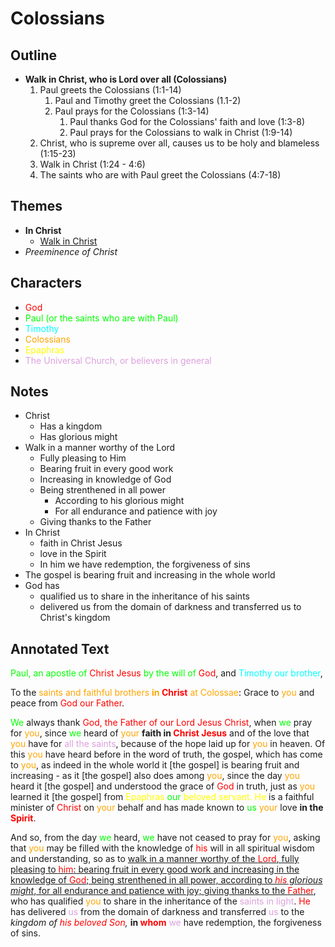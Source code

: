 <style>
g { color: Red }
pa { color: Lime }
t { color: Cyan }
c { color: Orange }
e { color: Yellow }
ch { color: Plum }
</style>

# Colossians

## Outline

* **Walk in Christ, who is Lord over all (Colossians)**
    1. Paul greets the Colossians (1:1-14)
        1. Paul and Timothy greet the Colossians (1.1-2)
        2. Paul prays for the Colossians (1:3-14)
            1. Paul thanks God for the Colossians' faith and love (1:3-8)
            2. Paul prays for the Colossians to walk in Christ (1:9-14)
    2. Christ, who is supreme over all, causes us to be holy and blameless (1:15-23)
    3. Walk in Christ (1:24 - 4:6)
    4. The saints who are with Paul greet the Colossians (4:7-18)

## Themes
* **In Christ**
    * <u>Walk in Christ</u>
* *Preeminence of Christ*

## Characters

* <g>God</g>
* <pa>Paul (or the saints who are with Paul)</pa>
* <t>Timothy</t>
* <c>Colossians</c>
* <e>Epaphras</e>
* <ch>The Universal Church, or believers in general</ch>

## Notes

* Christ
    * Has a kingdom
    * Has glorious might
* Walk in a manner worthy of the Lord
    * Fully pleasing to Him
    * Bearing fruit in every good work
    * Increasing in knowledge of God
    * Being strenthened in all power
        * According to his glorious might
        * For all endurance and patience with joy
    * Giving thanks to the Father
* In Christ
    * faith in Christ Jesus
    * love in the Spirit
    * In him we have redemption, the forgiveness of sins
* The gospel is bearing fruit and increasing in the whole world
* God has
    * qualified us to share in the inheritance of his saints
    * delivered us from the domain of darkness and transferred us to Christ's kingdom

## Annotated Text

<pa>Paul, an apostle of</pa> <g>Christ Jesus</g> <pa>by the will of</pa> <g>God</g>,
and <t>Timothy our brother</t>,

To the <c>saints and faithful brothers **in</c> <g>Christ</g>** <c>at Colossae</c>:
Grace to <c>you</c> and peace from <g>God our Father</g>.

<pa>We</pa> always thank <g>God, the Father of our Lord Jesus Christ</g>,
when <pa>we</pa> pray for <c>you</c>,
since <pa>we</pa> heard of <c>your</c> **faith in <g>Christ Jesus</g>**
and of the love that <c>you</c> have for <ch>all the saints</ch>,
because of the hope laid up for <c>you</c> in heaven.
Of this <c>you</c> have heard before in the word of truth, the gospel, which has come to <c>you</c>,
as indeed in the whole world it \[the gospel\] is bearing fruit and increasing -
as it \[the gospel\] also does among <c>you</c>, since the day <c>you</c> heard it \[the gospel\]
and understood the grace of <g>God</g> in truth,
just as <c>you</c> learned it \[the gospel\] from <e>Epaphras</e> <pa>our</pa> <e>beloved servant.
He</e> is a faithful minister of <g>Christ</g> on <c>your</c> behalf
and has made known to <pa>us</pa> <c>your</c> love **in the <g>Spirit</g>**.

And so, from the day <pa>we</pa> heard, <pa>we</pa> have not ceased to pray for <c>you</c>,
asking that <c>you</c> may be filled with the knowledge of <g>his</g> will in all spiritual wisdom and understanding,
so as to <u>walk in a manner worthy of the  <g>Lord</g>, fully pleasing to <g>him</g>:
bearing fruit in every good work and increasing in the knowledge of <g>God</g>;
being strenthened in all power, according to *<g>his</g> glorious might*,
for all endurance and patience with joy; giving thanks to the <g>Father</u>,
who</g> has qualified <c>you</c> to share in the inheritance of the <ch>saints in light</ch>.
<g>He</g> has delivered <ch>us</ch> from the domain of darkness and transferred <ch>us</ch> to the *kingdom of <g>his beloved Son</g>,*
**in <g>whom</g>** <ch>we</ch> have redemption, the forgiveness of sins.
